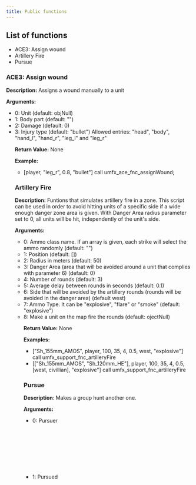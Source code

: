 ```yaml
---
title: Public functions
---
```


## List of functions
- ACE3: Assign wound
- Artillery Fire
- Pursue

### ACE3: Assign wound

**Description:** Assigns a wound manually to a unit

**Arguments:**
- 0: Unit <OBJECT> (default: objNull)
- 1: Body part <STRING> (default: "")
- 2: Damage <NUMBER> (default: 0)
- 3: Injury type <STRING> (default: "bullet")
     Allowed entries: "head", "body", "hand_l", "hand_r", "leg_l" and "leg_r"

**Return Value:** None

**Example:**
- [player, "leg_r", 0.8, "bullet"] call umfx_ace_fnc_assignWound;

### Artillery Fire

**Description:** Funtions that simulates artillery fire in a zone. This script can be used in order to avoid hitting units of a specific
side if a wide enough danger zone area is given. With Danger Area radius parameter set to 0, all units will be hit, independently
of the unit's side.

**Arguments:**
- 0: Ammo class name. If an array is given, each strike will select the ammo randomly <STRING><ARRAY> (default: "")
- 1: Position <ARRAY><OBJECT><LOCATION><GROUP> (default: [])
- 2: Radius in meters <NUMBER> (default: 50)
- 3: Danger Area (area that will be avoided around a unit that complies with parameter 6) <NUMBER> (default: 0)
- 4: Number of rounds <NUMBER> (default: 3)
- 5: Average delay between rounds in seconds <NUMBER> (default: 0.1)
- 6: Side that will be avoided by the artillery rounds (rounds will be avoided in the danger area) <SIDE><ARRAY> (default west)
- 7: Ammo Type. It can be "explosive", "flare" or "smoke" <STRING> (default: "explosive")
- 8: Make a unit on the map fire the rounds <OBJECT> (default: ojectNull)

**Return Value:** None

**Examples:**
- ["Sh_155mm_AMOS", player, 100, 35, 4, 0.5, west, "explosive"] call umfx_support_fnc_artilleryFire
- [["Sh_155mm_AMOS", "Sh_120mm_HE"], player, 100, 35, 4, 0.5, [west, civillian], "explosive"] call umfx_support_fnc_artilleryFire

### Pursue

**Description**: Makes a group hunt another one.

**Arguments:**
- 0: Pursuer <OBJECT><GROUP>
- 1: Pursued <OBJECT><GROUP>
- 2: Radius around the pursued where the pursuer will move at. The smaller, the more precise the pursuer will hunt <NUMBER> (default: 240)
- 3: Timeout used by the pursuer to move to a new position <NUMBER> (default: 30)

**Return Value:** None
**Examples:**
- [cursorTarget, player , 45, 20] call umfx_ai_fnc_pursue
- [cursorTarget, player , 45, 20] call umfx_ai_fnc_pursue
